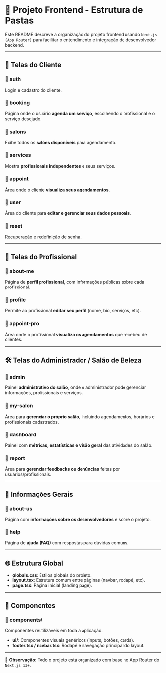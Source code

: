 # 💅 Projeto Frontend - Estrutura de Pastas

Este README descreve a organização do projeto frontend usando `Next.js (App Router)` para facilitar o entendimento e integração do desenvolvedor backend.

---

## 👤 Telas do Cliente

### 📂 auth
Login e cadastro do cliente.

### 📂 booking
Página onde o usuário **agenda um serviço**, escolhendo o profissional e o serviço desejado.

### 📂 salons
Exibe todos os **salões disponíveis** para agendamento.

### 📂 services
Mostra **profissionais independentes** e seus serviços.

### 📂 appoint
Área onde o cliente **visualiza seus agendamentos**.

### 📂 user
Área do cliente para **editar e gerenciar seus dados pessoais**.

### 📂 reset
Recuperação e redefinição de senha.

---

## 💼 Telas do Profissional

### 📂 about-me
Página de **perfil profissional**, com informações públicas sobre cada profissional.

### 📂 profile
Permite ao profissional **editar seu perfil** (nome, bio, serviços, etc).

### 📂 appoint-pro
Área onde o profissional **visualiza os agendamentos** que recebeu de clientes.

---

## 🛠️ Telas do Administrador / Salão de Beleza

### 📂 admin
Painel **administrativo do salão**, onde o administrador pode gerenciar informações, profissionais e serviços.

### 📂 my-salon
Área para **gerenciar o próprio salão**, incluindo agendamentos, horários e profissionais cadastrados.

### 📂 dashboard
Painel com **métricas, estatísticas e visão geral** das atividades do salão.

### 📂 report
Área para **gerenciar feedbacks ou denúncias** feitas por usuários/profissionais.

---

## 📄 Informações Gerais

### 📂 about-us
Página com **informações sobre os desenvolvedores** e sobre o projeto.

### 📂 help
Página de **ajuda (FAQ)** com respostas para dúvidas comuns.

---

## 🌐 Estrutura Global

- **globals.css**: Estilos globais do projeto.
- **layout.tsx**: Estrutura comum entre páginas (navbar, rodapé, etc).
- **page.tsx**: Página inicial (landing page).

---

## 🧩 Componentes

### 📁 components/
Componentes reutilizáveis em toda a aplicação.

- **ui/**: Componentes visuais genéricos (inputs, botões, cards).
- **footer.tsx / navbar.tsx**: Rodapé e navegação principal do layout.

---

📌 **Observação**: Todo o projeto está organizado com base no App Router do `Next.js 13+`.

